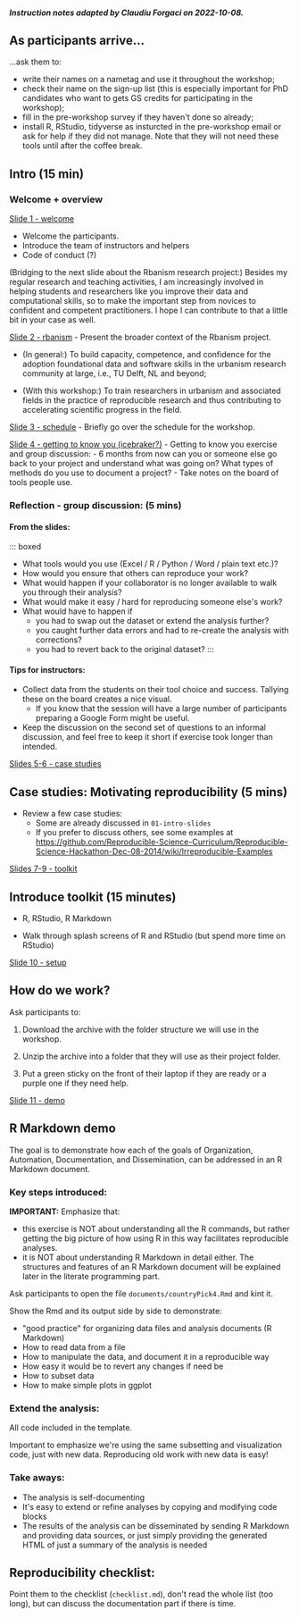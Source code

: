 ##### Instruction notes adapted by Claudiu Forgaci on 2022-10-08.

## As participants arrive...

...ask them to:

-   write their names on a nametag and use it throughout the workshop;
-   check their name on the sign-up list (this is especially important for PhD candidates who want to gets GS credits for participating in the workshop);
-   fill in the pre-workshop survey if they haven't done so already;
-   install R, RStudio, tidyverse as insturcted in the pre-workshop email or ask for help if they did not manage. Note that they will not need these tools until after the coffee break.

## Intro (15 min)

### Welcome + overview

[Slide 1 - welcome]() 

- Welcome the participants.
- Introduce the team of instructors and helpers
- Code of conduct (?)

(Bridging to the next slide about the Rbanism research project:) Besides my regular research and teaching activities, I am increasingly involved in helping students and researchers like you improve their data and computational skills, so to make the important step from novices to confident and competent practitioners. I hope I can contribute to that a little bit in your case as well. 

[Slide 2 - rbanism]() - Present the broader context of the Rbanism project.

- (In general:) To build capacity, competence, and confidence for the adoption foundational data and software skills in the urbanism research community at large, i.e., TU Delft, NL and beyond;

- (With this workshop:) To train researchers in urbanism and associated fields in the practice of reproducible research and thus contributing to accelerating scientific progress in the field.

[Slide 3 - schedule]() - Briefly go over the schedule for the workshop.

[Slide 4 - getting to know you (icebraker?)]() - Getting to know you exercise and group discussion: - 6 months from now can you or someone else go back to your project and understand what was going on? What types of methods do you use to document a project? - Take notes on the board of tools people use.

### Reflection - group discussion: (5 mins)

#### From the slides:

::: boxed
-   What tools would you use (Excel / R / Python / Word / plain text etc.)?
-   How would you ensure that others can reproduce your work?
-   What would happen if your collaborator is no longer available to walk you through their analysis?
-   What would make it easy / hard for reproducing someone else's work?
-   What would have to happen if
    -   you had to swap out the dataset or extend the analysis further?
    -   you caught further data errors and had to re-create the analysis with corrections?
    -   you had to revert back to the original dataset?
:::

#### Tips for instructors:

-   Collect data from the students on their tool choice and success. Tallying these on the board creates a nice visual.
    -   If you know that the session will have a large number of participants preparing a Google Form might be useful.
-   Keep the discussion on the second set of questions to an informal discussion, and feel free to keep it short if exercise took longer than intended.

[Slides 5-6 - case studies]() 

## Case studies: Motivating reproducibility (5 mins) 

- Review a few case studies: 
  - Some are already discussed in `01-intro-slides` 
  - If you prefer to discuss others, see some examples at <https://github.com/Reproducible-Science-Curriculum/Reproducible-Science-Hackathon-Dec-08-2014/wiki/Irreproducible-Examples>

[Slides 7-9 - toolkit]() 

## Introduce toolkit (15 minutes)

-   R, RStudio, R Markdown

-   Walk through splash screens of R and RStudio (but spend more time on RStudio)

[Slide 10 - setup]()

## How do we work?

Ask participants to: 

1. Download the archive with the folder structure we will use in the workshop. 

2. Unzip the archive into a folder that they will use as their project folder. 

3. Put a green sticky on the front of their laptop if they are ready or a purple one if they need help.

[Slide 11 - demo]() 

## R Markdown demo

The goal is to demonstrate how each of the goals of Organization, Automation, Documentation, and Dissemination, can be addressed in an R Markdown document.

### Key steps introduced:

**IMPORTANT:** Emphasize that: 

- this exercise is NOT about understanding all the R commands, but rather getting the big picture of how using R in this way facilitates reproducible analyses. 
- it is NOT about understanding R Markdown in detail either. The structures and features of an R Markdown document will be explained later in the literate programming part.

Ask participants to open the file `documents/countryPick4.Rmd` and kint it.

Show the Rmd and its output side by side to demonstrate: 

- "good practice" for organizing data files and analysis documents (R Markdown) 
- How to read data from a file 
- How to manipulate the data, and document it in a reproducible way 
- How easy it would be to revert any changes if need be 
- How to subset data 
- How to make simple plots in ggplot

### Extend the analysis:

All code included in the template.

Important to emphasize we're using the same subsetting and visualization code, just with new data. Reproducing old work with new data is easy!

### Take aways:

-   The analysis is self-documenting
-   It's easy to extend or refine analyses by copying and modifying code blocks
-   The results of the analysis can be disseminated by sending R Markdown and providing data sources, or just simply providing the generated HTML of just a summary of the analysis is needed

## Reproducibility checklist:

Point them to the checklist (`checklist.md`), don't read the whole list (too long), but can discuss the documentation part if there is time.
